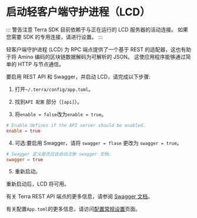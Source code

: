 # 启动轻客户端守护进程（LCD）

::: 警告注意
Terra SDK 目前依赖于与正在运行的 LCD 服务器的活动连接。 如果您需要 SDK 的专用连接，请进行设置。
:::

轻客户端守护进程 (LCD) 为 RPC 端点提供了一个基于 REST 的适配器，这也有助于将 Amino 编码的区块链数据解码为可解析的 JSON。 这使应用程序能够通过简单的 HTTP 与节点通信。

要启用 REST API 和 Swagger，并启动 LCD，请完成以下步骤:

1. 打开`~/.terra/config/app.toml`。

2. 找到`API 配置` 部分（`[api]`）。

3. 将`enable = false`改为`enable = true`。 

```toml
# Enable defines if the API server should be enabled.
enable = true
```

4. 可选:要启用 Swagger，请将 `swagger = flase` 更改为 `swagger = true`。

``` toml
# Swagger 定义是否应该自动注册 swagger 文档。
swagger = true
```
5. 重新启动。

重新启动后，LCD 将可用。

有关 Terra REST API 端点的更多信息，请参阅 [Swagger 文档](https://lcd.terra.dev/swagger/)。

有关配置`App.toml`的更多信息，请访问[配置常规设置](/zh/How-to/Start-LCD.md)页面。 